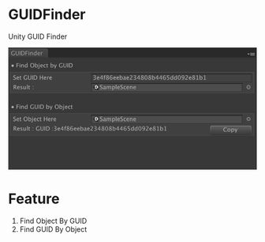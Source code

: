 # GUIDFinder
Unity GUID Finder

![demo](demo01.png)

# Feature
1. Find Object By GUID
2. Find GUID By Object
